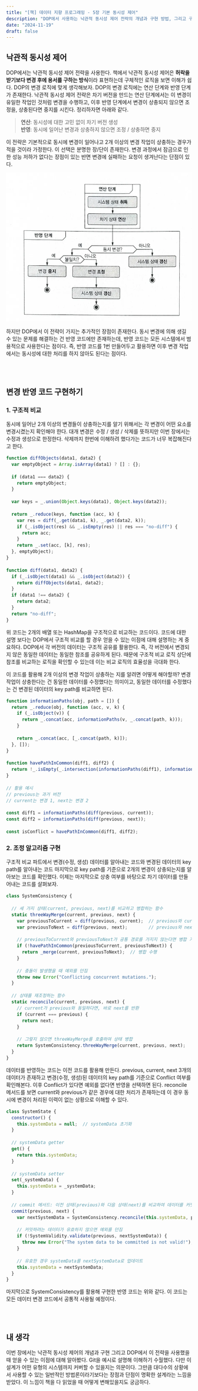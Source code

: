 ```yaml
---
title: "[책] 데이터 지향 프로그래밍 - 5장 기본 동시성 제어"
description: "DOP에서 사용하는 낙관적 동시성 제어 전략의 개념과 구현 방법, 그리고 구조적 비교를 통한 변경 반영 코드 구현에 대해 알아봅니다."
date: "2024-11-19"
draft: false
---
```


## 낙관적 동시성 제어

DOP에서는 낙관적 동시성 제어 전략을 사용한다. 책에서 낙관적 동시성 제어은 **허락을 받기보다 변경 후에 용서를 구하는 방식**이라 표현하는데 구체적인 로직을 보면 이해가 쉽다. DOP의 변경 로직에 맞게 생각해보자. DOP의 변경 로직에는 연산 단계와 반영 단계가 존재한다. 낙관적 동시성 제어 전략은 차기 버전을 만드는 연산 단계에서는 이 변경이 유일한 작업인 것처럼 변경을 수행하고, 이후 반영 단계에서 변경이 상충되지 않으면 조정을, 상충된다면 중지를 시킨다. 정리하자면 아래와 같다.

> **연산**: 동시성에 대한 고민 없이 차기 버전 생성  
> **반영**: 동시에 일어난 변경과 상충하지 않으면 조정 / 상충하면 중지

이 전략은 기본적으로 동시에 변경이 일어나고 2개 이상의 변경 작업이 상충하는 경우가 적을 것이라 가정한다. 이 선택은 분명한 장/단이 존재한다. 변경 과정에서 잠금으로 인한 성능 저하가 없다는 장점이 있는 반면 변경에 실패하는 요청이 생겨난다는 단점이 있다. 

![낙관적 동시성 제어 전략의 개념도](./diagram-1.webp)

하지만 DOP에서 이 전략이 가지는 추가적인 장점이 존재한다. 동시 변경에 의해 생길 수 있는 문제를 해결하는 건 반영 코드에만 존재하는데, 반영 코드는 모든 시스템에서 범용적으로 사용한다는 점이다. 즉, 반영 코드를 1번 만들어두고 활용하면 이후 변경 작업에서는 동시성에 대한 처리를 하지 않아도 된다는 점이다.

<br></br>

## 변경 반영 코드 구현하기

### 1. 구조적 비교

동시에 일어난 2개 이상의 변경들이 상충하는지를 알기 위해서는 각 변경이 어떤 요소를 변경시켰는지 확인해야 한다. 대개 변경은 수정 / 생성 / 삭제를 뜻하지만 이번 장에서는 수정과 생성으로 한정한다. 삭제까지 한번에 이해하려 했다가는 코드가 너무 복잡해진다고 한다.

```javascript
function diffObjects(data1, data2) {
  var emptyObject = Array.isArray(data1) ? [] : {};

  if (data1 === data2) {
    return emptyObject;
  }

  var keys = _.union(Object.keys(data1), Object.keys(data2));

  return _.reduce(keys, function (acc, k) {
    var res = diff(_.get(data1, k), _.get(data2, k));
    if (_.isObject(res) && _.isEmpty(res) || res === "no-diff") {
      return acc;
    }
    return _.set(acc, [k], res);
  }, emptyObject);
}

function diff(data1, data2) {
  if (_.isObject(data1) && _.isObject(data2)) {
    return diffObjects(data1, data2);
  }
  if (data1 !== data2) {
    return data2;
  }
  return "no-diff";
}
```

위 코드는 2개의 배열 또는 HashMap을 구조적으로 비교하는 코드이다. 코드에 대한 설명 보다는 DOP에서 구조적 비교를 할 경우 얻을 수 있는 이점에 대해 설명하는 게 중요하다. DOP에서 각 버전의 데이터는 구조적 공유를 활용한다. 즉, 각 버전에서 변경되지 않은 동일한 데이터는 동일한 참조를 공유하게 된다. 때문에 구조적 비교 로직 상단에 참조를 비교하는 로직을 확인할 수 있는데 이는 비교 로직의 효율성을 극대화 한다.

이 코드를 활용해 2개 이상의 변경 작업이 상충하는 지를 알려면 어떻게 해야할까? 변경 작업이 상충한다는 건 동일한 데이터를 수정했다는 의미이고, 동일한 데이터를 수정했다는 건 변경된 데이터의 key path를 비교하면 된다.

```javascript
function informationPaths(obj, path = []) {
  return _.reduce(obj, function (acc, v, k) {
    if (_.isObject(v)) {
      return _.concat(acc, informationPaths(v, _.concat(path, k)));
    }
    
    return _.concat(acc, [_.concat(path, k)]);
  }, []);
}

function havePathInCommon(diff1, diff2) {
  return !_.isEmpty(_.intersection(informationPaths(diff1), informationPaths(diff2)));
}

// 활용 예시
// previous는 과거 버전
// current는 변경 1, next는 변경 2

const diff1 = informationPaths(diff(previous, current));
const diff2 = informationPaths(diff(previous, next));

const isConflict = havePathInCommon(diff1, diff2);
```

### 2. 조정 알고리즘 구현

구조적 비교 파트에서 변경(수정, 생성) 데이터를 알아내는 코드와 변경된 데이터의 key path를 알아내는 코드 마지막으로 key path를 기준으로 2개의 변경이 상충되는지를 알아보는 코드를 확인했다. 이제는 마지막으로 상충 여부를 바탕으로 차기 데이터를 만들어내는 코드를 살펴보자.

```javascript
class SystemConsistency {

  // 세 가지 상태(current, previous, next)를 비교하고 병합하는 함수
  static threeWayMerge(current, previous, next) {
    var previousToCurrent = diff(previous, current);  // previous와 current의 차이
    var previousToNext = diff(previous, next);        // previous와 next의 차이

    // previousToCurrent와 previousToNext가 공통 경로를 가지지 않는다면 병합 가능
    if (!havePathInCommon(previousToCurrent, previousToNext)) {
      return _merge(current, previousToNext);  // 병합 수행
    }

    // 충돌이 발생했을 때 예외를 던짐
    throw new Error("Conflicting concurrent mutations.");
  }

  // 상태를 재조정하는 함수
  static reconcile(current, previous, next) {
    // current가 previous와 동일하다면, 바로 next를 반환
    if (current === previous) {
      return next;
    }

    // 그렇지 않으면 threeWayMerge를 호출하여 상태 병합
    return SystemConsistency.threeWayMerge(current, previous, next);
  }
}
```

데이터를 반영하는 코드는 이전 코드를 활용해 만든다. previous, current, next 3개의 데이터가 존재하고 변경(수정, 생성)된 데이터의 key path를 기준으로 Conflict 여부를 확인해본다. 이후 Conflict가 있다면 예외를 없다면 반영을 선택하면 된다. reconcile 메서드를 보면 current와 previous가 같은 경우에 대한 처리가 존재하는데 이 경우 동시에 변경이 처리된 이력이 없는 상황으로 이해할 수 있다.

```javascript
class SystemState {
  constructor() {
    this.systemData = null;  // systemData 초기화
  }

  // systemData getter
  get() {
    return this.systemData;
  }

  // systemData setter
  set(_systemData) {
    this.systemData = _systemData;
  }

  // commit 메서드: 이전 상태(previous)와 다음 상태(next)를 비교하여 데이터를 커밋
  commit(previous, next) {
    var nextSystemData = SystemConsistency.reconcile(this.systemData, previous, next);

    // 커밋하려는 데이터가 유효하지 않으면 예외를 던짐
    if (!SystemValidity.validate(previous, nextSystemData)) {
      throw new Error("The system data to be committed is not valid!");
    }

    // 유효한 경우 systemData를 nextSystemData로 업데이트
    this.systemData = nextSystemData;
  }
}
```

마지막으로 SystemConsistency를 활용해 구현한 반영 코드는 위와 같다. 이 코드는 모든 데이터 변경 코드에서 공통적 사용될 예정이다.

<br></br>

## 내 생각

이번 장에서는 낙관적 동시성 제어의 개념과 구현 그리고 DOP에서 이 전략을 사용했을 때 얻을 수 있는 이점에 대해 알아봤다. Git을 예시로 설명해 이해하기 수월했다. 다만 이 설계가 어떤 유형의 시스템까지 커버할 수 있을지는 의문이다. 그만큼 대다수의 상황에서 사용할 수 있는 일반적인 방법론이라기보다는 장점과 단점이 명확한 설계라는 느낌을 받았다. 이 느낌이 책을 다 읽었을 때 어떻게 변해있을지도 궁금하다.